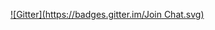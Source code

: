 
[![Gitter](https://badges.gitter.im/Join Chat.svg)](https://gitter.im/rlwismans/git-all-the-things?utm_source=badge&utm_medium=badge&utm_campaign=pr-badge&utm_content=badge)